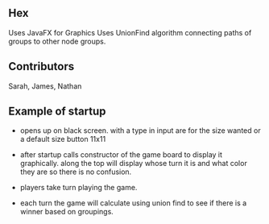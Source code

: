 Hex
-------------------
Uses JavaFX for Graphics
Uses UnionFind algorithm connecting paths of groups to other node groups.    

Contributors
---------------------

Sarah, James, Nathan


Example of startup
----------------------

* opens up on black screen. with a type in input are for the size wanted
or a default size button 11x11

* after startup calls constructor of the game board to display it graphically.
along the top will display whose turn it is and what color they are so there is no confusion.

* players take turn playing the game.

* each turn the game will calculate using union find to see if there is a winner based on groupings.
